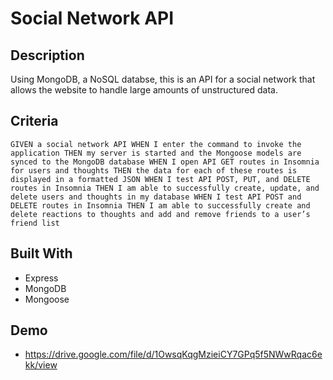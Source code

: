 # Social Network API

## Description

Using MongoDB, a NoSQL databse, this is an API for a social network that allows the website to handle large amounts of unstructured data.

## Criteria

`GIVEN a social network API WHEN I enter the command to invoke the application THEN my server is started and the Mongoose models are synced to the MongoDB database WHEN I open API GET routes in Insomnia for users and thoughts THEN the data for each of these routes is displayed in a formatted JSON WHEN I test API POST, PUT, and DELETE routes in Insomnia THEN I am able to successfully create, update, and delete users and thoughts in my database WHEN I test API POST and DELETE routes in Insomnia THEN I am able to successfully create and delete reactions to thoughts and add and remove friends to a user’s friend list`

## Built With

- Express
- MongoDB
- Mongoose

## Demo

- https://drive.google.com/file/d/1OwsqKqgMzieiCY7GPq5f5NWwRqac6ekk/view
